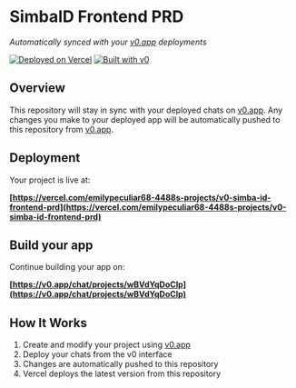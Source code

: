 # SimbaID Frontend PRD

*Automatically synced with your [v0.app](https://v0.app) deployments*

[![Deployed on Vercel](https://img.shields.io/badge/Deployed%20on-Vercel-black?style=for-the-badge&logo=vercel)](https://vercel.com/emilypeculiar68-4488s-projects/v0-simba-id-frontend-prd)
[![Built with v0](https://img.shields.io/badge/Built%20with-v0.app-black?style=for-the-badge)](https://v0.app/chat/projects/wBVdYqDoCIp)

## Overview

This repository will stay in sync with your deployed chats on [v0.app](https://v0.app).
Any changes you make to your deployed app will be automatically pushed to this repository from [v0.app](https://v0.app).

## Deployment

Your project is live at:

**[https://vercel.com/emilypeculiar68-4488s-projects/v0-simba-id-frontend-prd](https://vercel.com/emilypeculiar68-4488s-projects/v0-simba-id-frontend-prd)**

## Build your app

Continue building your app on:

**[https://v0.app/chat/projects/wBVdYqDoCIp](https://v0.app/chat/projects/wBVdYqDoCIp)**

## How It Works

1. Create and modify your project using [v0.app](https://v0.app)
2. Deploy your chats from the v0 interface
3. Changes are automatically pushed to this repository
4. Vercel deploys the latest version from this repository

